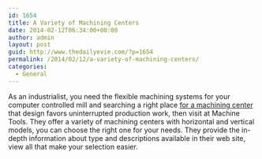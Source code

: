 ```yaml
---
id: 1654
title: A Variety of Machining Centers
date: 2014-02-12T06:34:00+00:00
author: admin
layout: post
guid: http://www.thedailyevie.com/?p=1654
permalink: /2014/02/12/a-variety-of-machining-centers/
categories:
  - General
---
```

As an industrialist, you need the flexible machining systems for your computer controlled mill and searching a right place [for a machining center](http://www.machinetools.com/en/for-sale/used/group/machining-centers) that design favors uninterrupted production work, then visit at Machine Tools. They offer a variety of machining centers with horizontal and vertical models, you can choose the right one for your needs. They provide the in-depth information about type and descriptions available in their web site, view all that make your selection easier.